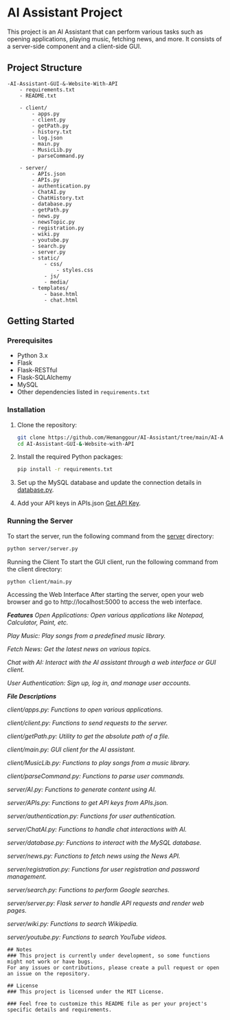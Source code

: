 # AI Assistant Project

This project is an AI Assistant that can perform various tasks such as opening applications, playing music, fetching news, and more. It consists of a server-side component and a client-side GUI.

## Project Structure

    -AI-Assistant-GUI-&-Website-With-API
        - requirements.txt
        - README.txt

        - client/
            - apps.py
            - client.py
            - getPath.py
            - history.txt
            - log.json
            - main.py
            - MusicLib.py
            - parseCommand.py

        - server/
            - APIs.json
            - APIs.py
            - authentication.py
            - ChatAI.py
            - ChatHistory.txt
            - database.py
            - getPath.py
            - news.py
            - newsTopic.py
            - registration.py
            - wiki.py
            - youtube.py
            - search.py
            - server.py
            - static/
                - css/
                    - styles.css
                - js/
                - media/
            - templates/
                - base.html
                - chat.html

## Getting Started

### Prerequisites

- Python 3.x
- Flask
- Flask-RESTful
- Flask-SQLAlchemy
- MySQL
- Other dependencies listed in `requirements.txt`

### Installation

1. Clone the repository:
    ```sh
    git clone https://github.com/Hemanggour/AI-Assistant/tree/main/AI-Assistant-GUI-%26-Website-with-API
    cd AI-Assistant-GUI-&-Website-with-API
    ```

2. Install the required Python packages:
    ```sh
    pip install -r requirements.txt
    ```

3. Set up the MySQL database and update the connection details in [database.py](/AI-Assistant-GUI-&-Website-with-API/server/database.py).

4. Add your API keys in APIs.json [Get API Key](https://ai.google.dev/gemini-api/docs/api-key).

### Running the Server

To start the server, run the following command from the [server](/AI-Assistant-GUI-&-Website-with-API/server/server.py) directory:
```sh
python server/server.py
```

Running the Client
To start the GUI client, run the following command from the client directory:
```sh
python client/main.py
```
Accessing the Web Interface
After starting the server, open your web browser and go to http://localhost:5000 to access the web interface.

**_Features_**
_Open Applications: Open various applications like Notepad, Calculator, Paint, etc._

_Play Music: Play songs from a predefined music library._

_Fetch News: Get the latest news on various topics._

_Chat with AI: Interact with the AI assistant through a web interface or GUI client._

_User Authentication: Sign up, log in, and manage user accounts._

**_File Descriptions_**

_client/apps.py: Functions to open various applications._

_client/client.py: Functions to send requests to the server._

_client/getPath.py: Utility to get the absolute path of a file._

_client/main.py: GUI client for the AI assistant._

_client/MusicLib.py: Functions to play songs from a music library._

_client/parseCommand.py: Functions to parse user commands._

_server/AI.py: Functions to generate content using AI._

_server/APIs.py: Functions to get API keys from APIs.json._

_server/authentication.py: Functions for user authentication._

_server/ChatAI.py: Functions to handle chat interactions with AI._

_server/database.py: Functions to interact with the MySQL database._

_server/news.py: Functions to fetch news using the News API._

_server/registration.py: Functions for user registration and password management._

_server/search.py: Functions to perform Google searches._

_server/server.py: Flask server to handle API requests and render web pages._

_server/wiki.py: Functions to search Wikipedia._

_server/youtube.py: Functions to search YouTube videos._
```
## Notes
### This project is currently under development, so some functions might not work or have bugs.
For any issues or contributions, please create a pull request or open an issue on the repository.

## License
### This project is licensed under the MIT License.

### Feel free to customize this README file as per your project's specific details and requirements.